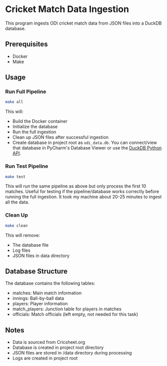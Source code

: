 
# Cricket Match Data Ingestion

This program ingests ODI cricket match data from JSON files into a DuckDB database.

## Prerequisites

- Docker
- Make

## Usage


### Run Full Pipeline
```bash
make all
```
This will:
- Build the Docker container
- Initialize the database
- Run the full ingestion
- Clean up JSON files after successful ingestion
- Create database in project root as `odi_data.db`. You can connect/view that database in PyCharm's Database Viewer or use the [DuckDB Python API](https://duckdb.org/docs/api/python/overview).

### Run Test Pipeline

```bash
make test
````
This will run the same pipeline as above but only process the first 10 matches. Useful for testing if the pipeline/database works correctly before running the full ingestion. It took my machine about 20-25 minutes to ingest all the data.


### Clean Up
```bash
make clean
```
This will remove:
- The database file
- Log files
- JSON files in data directory

## Database Structure

The database contains the following tables:
- matches: Main match information
- innings: Ball-by-ball data
- players: Player information
- match_players: Junction table for players in matches
- officials: Match officials (left empty, not needed for this task)

## Notes

- Data is sourced from Cricsheet.org
- Database is created in project root directory
- JSON files are stored in /data directory during processing
- Logs are created in project root